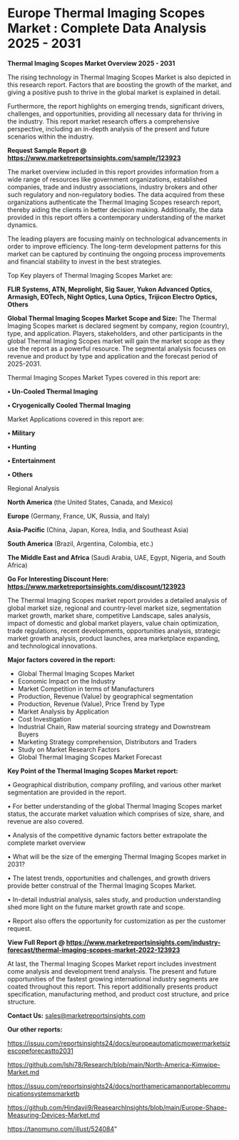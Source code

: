 # Europe Thermal Imaging Scopes Market : Complete Data Analysis 2025 - 2031

<Strong> Thermal Imaging Scopes Market Overview 2025 - 2031</strong>

The rising technology in Thermal Imaging Scopes Market is also depicted in this research report. Factors that are boosting the growth of the market, and giving a positive push to thrive in the global market is explained in detail.

Furthermore, the report highlights on emerging trends, significant drivers, challenges, and opportunities, providing all necessary data for thriving in the industry. This report market research offers a comprehensive perspective, including an in-depth analysis of the present and future scenarios within the industry.

<strong>Request Sample Report @ <a href=https://www.marketreportsinsights.com/sample/123923>https://www.marketreportsinsights.com/sample/123923</a></strong>

The market overview included in this report provides information from a wide range of resources like government organizations, established companies, trade and industry associations, industry brokers and other such regulatory and non-regulatory bodies. The data acquired from these organizations authenticate the Thermal Imaging Scopes research report, thereby aiding the clients in better decision making. Additionally, the data provided in this report offers a contemporary understanding of the market dynamics.

The leading players are focusing mainly on technological advancements in order to improve efficiency. The long-term development patterns for this market can be captured by continuing the ongoing process improvements and financial stability to invest in the best strategies.

Top Key players of Thermal Imaging Scopes Market are:

<strong>FLIR Systems, ATN, Meprolight, Sig Sauer, Yukon Advanced Optics, Armasigh, EOTech, Night Optics, Luna Optics, Trijicon Electro Optics, Others</strong>

<strong><b>Global Thermal Imaging Scopes Market Scope and Size:</b></strong>
The Thermal Imaging Scopes market is declared segment by company, region (country), type, and application. Players, stakeholders, and other participants in the global Thermal Imaging Scopes market will gain the market scope as they use the report as a powerful resource. The segmental analysis focuses on revenue and product by type and application and the forecast period of 2025-2031.

Thermal Imaging Scopes Market Types covered in this report are:

<strong>• Un-Cooled Thermal Imaging

• Cryogenically Cooled Thermal Imaging</strong>

Market Applications covered in this report are:

<strong>• Military

• Hunting

• Entertainment

• Others</strong> 

Regional Analysis

<strong>North America</strong> (the United States, Canada, and Mexico)

<strong>Europe</strong> (Germany, France, UK, Russia, and Italy)

<strong>Asia-Pacific</strong> (China, Japan, Korea, India, and Southeast Asia)

<strong>South America</strong> (Brazil, Argentina, Colombia, etc.)

<strong>The Middle East and Africa</strong> (Saudi Arabia, UAE, Egypt, Nigeria, and South Africa)

<strong>Go For Interesting Discount Here: <a href=https://www.marketreportsinsights.com/discount/123923>https://www.marketreportsinsights.com/discount/123923</a></strong>

The Thermal Imaging Scopes market report provides a detailed analysis of global market size, regional and country-level market size, segmentation market growth, market share, competitive Landscape, sales analysis, impact of domestic and global market players, value chain optimization, trade regulations, recent developments, opportunities analysis, strategic market growth analysis, product launches, area marketplace expanding, and technological innovations.

<strong><b>Major factors covered in the report:</b></strong>
<ul>
  <li>Global Thermal Imaging Scopes Market </li>
  <li>Economic Impact on the Industry</li>
  <li>Market Competition in terms of Manufacturers</li>
  <li>Production, Revenue (Value) by geographical segmentation</li>
  <li>Production, Revenue (Value), Price Trend by Type</li>
  <li>Market Analysis by Application</li>
  <li>Cost Investigation</li>
  <li>Industrial Chain, Raw material sourcing strategy and Downstream Buyers</li>
  <li>Marketing Strategy comprehension, Distributors and Traders</li>
  <li>Study on Market Research Factors</li>
  <li>Global Thermal Imaging Scopes Market Forecast</li>
</ul>

<strong><b>Key Point of the Thermal Imaging Scopes Market report:</b></strong>

• Geographical distribution, company profiling, and various other market segmentation are provided in the report.

• For better understanding of the global Thermal Imaging Scopes market status, the accurate market valuation which comprises of size, share, and revenue are also covered.

• Analysis of the competitive dynamic factors better extrapolate the complete market overview

• What will be the size of the emerging Thermal Imaging Scopes market in 2031?

• The latest trends, opportunities and challenges, and growth drivers provide better construal of the Thermal Imaging Scopes Market.

• In-detail industrial analysis, sales study, and production understanding shed more light on the future market growth rate and scope.

• Report also offers the opportunity for customization as per the customer request.

<strong><b>View Full Report @ <a href=https://www.marketreportsinsights.com/industry-forecast/thermal-imaging-scopes-market-2022-123923>https://www.marketreportsinsights.com/industry-forecast/thermal-imaging-scopes-market-2022-123923</a></b></strong>


At last, the Thermal Imaging Scopes Market report includes investment come analysis and development trend analysis. The present and future opportunities of the fastest growing international industry segments are coated throughout this report. This report additionally presents product specification, manufacturing method, and product cost structure, and price structure.

<strong>Contact Us:</strong>
sales@marketreportsinsights.com

<strong>Our other reports:</strong>

<a href=https://issuu.com/reportsinsights24/docs/europeautomaticmowermarketsizescopeforecastto2031>https://issuu.com/reportsinsights24/docs/europeautomaticmowermarketsizescopeforecastto2031</a>

<a href=https://github.com/Ishi78/Research/blob/main/North-America-Kimwipe-Market.md>https://github.com/Ishi78/Research/blob/main/North-America-Kimwipe-Market.md</a>

<a href=https://issuu.com/reportsinsights24/docs/northamericamanportablecommunicationsystemsmarketb>https://issuu.com/reportsinsights24/docs/northamericamanportablecommunicationsystemsmarketb</a>

<a href=https://github.com/Hindavii9/ReasearchInsights/blob/main/Europe-Shape-Measuring-Devices-Market.md>https://github.com/Hindavii9/ReasearchInsights/blob/main/Europe-Shape-Measuring-Devices-Market.md</a>

<a href=https://tanomuno.com/illust/524084>https://tanomuno.com/illust/524084</a>"
